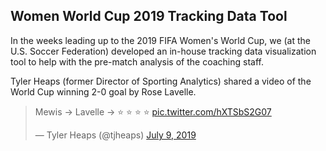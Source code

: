 ## Women World Cup 2019 Tracking Data Tool

In the weeks leading up to the 2019 FIFA Women's World Cup, we (at the U.S. Soccer Federation) developed an in-house tracking data visualization tool to help with the pre-match analysis of the coaching staff.

Tyler Heaps (former Director of Sporting Analytics) shared a video of the World Cup winning 2-0 goal by Rose Lavelle.

<blockquote class="twitter-tweet"><p lang="cy" dir="ltr">Mewis -&gt; Lavelle -&gt; ⭐️ ⭐️ ⭐️ ⭐️ <a href="https://t.co/hXTSbS2G07">pic.twitter.com/hXTSbS2G07</a></p>&mdash; Tyler Heaps (@tjheaps) <a href="https://twitter.com/tjheaps/status/1148642263637155842?ref_src=twsrc%5Etfw">July 9, 2019</a></blockquote> <script async src="https://platform.twitter.com/widgets.js" charset="utf-8"></script>


